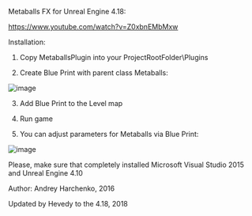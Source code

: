 Metaballs FX for Unreal Engine 4.18:

https://www.youtube.com/watch?v=Z0xbnEMbMxw



Installation:

1) Copy MetaballsPlugin into your ProjectRootFolder\Plugins

2) Create Blue Print with parent class Metaballs:

![image](https://cloud.githubusercontent.com/assets/9151008/13838301/e6cfb902-ec23-11e5-9de8-7aa44092e00d.png)


3) Add Blue Print to the Level map

4) Run game

5) You can adjust parameters for Metaballs via Blue Print:

![image](https://cloud.githubusercontent.com/assets/9151008/13838346/46b6a70e-ec24-11e5-9898-07a615118e16.png)



Please, make sure that completely installed Microsoft Visual Studio 2015 and Unreal Engine 4.10


Author:
Andrey Harchenko, 2016

Updated by Hevedy to the 4.18, 2018
